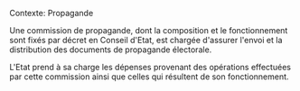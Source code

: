Contexte: Propagande

Une commission de propagande, dont la composition et le fonctionnement sont fixés par décret en Conseil d'Etat, est chargée d'assurer l'envoi et la distribution des documents de propagande électorale.

L'Etat prend à sa charge les dépenses provenant des opérations effectuées par cette commission ainsi que celles qui résultent de son fonctionnement.